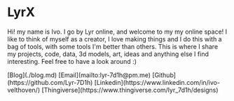 <!--
[default]
title="Lyrx"
favicon="./favicon.ico"
stylesheets=[
  "./lib/fontawesome.css",
  "./lib/fa-solid.css",
  "./lib/fa-brands.css",
  "./main.css"
]
[default.meta]
description="Lyr's little space of the internet"
author="Lyr"
-->
<!-- Add external pages -->
[](./404.md)

# LyrX

<p class="small">
Hi! my name is Ivo. I go by Lyr online, and welcome to my my online space! I like to think of myself as a creator, I love making things and I do this with a bag of tools, with some tools I'm better than others. This is where I share my projects, code, data, 3d models, art, ideas and anything else I find interesting. Feel free to have a look around :)
</p>

<links>
[<i class="fa-solid fa-rss"></i>Blog](./blog.md)
[<i class="fa-solid fa-envelope"></i>Email](mailto:lyr-7d1h@pm.me)
[<i class="fa-brands fa-github"></i>Github](https://github.com/Lyr-7D1h)
[<i class="fa-brands fa-linkedin"></i>Linkedin](https://www.linkedin.com/in/ivo-velthoven/)
[<i class="fa-solid fa-cube"></i>Thingiverse](https://www.thingiverse.com/lyr_7d1h/designs)
</links>
